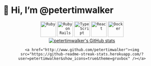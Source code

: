 # 👋 Hi, I’m @petertimwalker

<div align="center">
	<code><img height="50" src="https://user-images.githubusercontent.com/25181517/192603745-7d34df9e-7756-4756-a539-6a61badf7a80.png" alt="Ruby" title="Ruby" /></code>
	<code><img height="50" src="https://user-images.githubusercontent.com/25181517/192603748-3ac17112-3653-4257-80da-a57334b11411.png" alt="Ruby on Rails" title="Ruby on Rails" /></code>
	<code><img height="50" src="https://user-images.githubusercontent.com/25181517/183890598-19a0ac2d-e88a-4005-a8df-1ee36782fde1.png" alt="TypeScript" title="TypeScript" /></code>
	<code><img height="50" src="https://user-images.githubusercontent.com/25181517/183897015-94a058a6-b86e-4e42-a37f-bf92061753e5.png" alt="React" title="React" /></code>
	<code><img height="50" src="https://user-images.githubusercontent.com/25181517/117207330-263ba280-adf4-11eb-9b97-0ac5b40bc3be.png" alt="Docker" title="Docker" /></code>
</div>

<div align="center">
	<a href="http://www.github.com/petertimwalker"><img src="https://github-readme-stats.vercel.app/api?username=petertimwalker&show_icons=true&hide=&count_private=true&theme=gruvbox" alt="petertimwalker's GitHub stats" /></a>

	<a href="http://www.github.com/petertimwalker"><img src="https://github-readme-streak-stats.herokuapp.com/?user=petertimwalker&show_icons=true&theme=gruvbox" /></a>
</div>

